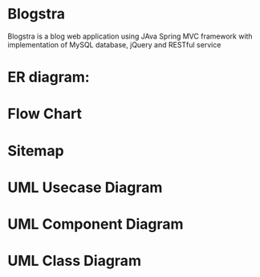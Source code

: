 # Blogstra
<p> Blogstra is a blog web application using JAva Spring MVC framework with implementation of  MySQL database, jQuery and RESTful service </p>

# ER diagram:


# Flow Chart


# Sitemap


# UML Usecase Diagram



# UML Component Diagram


# UML Class Diagram
